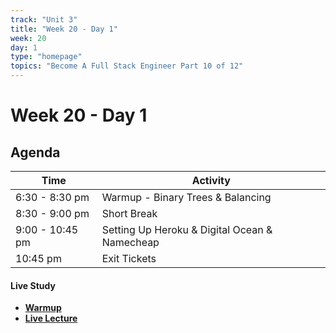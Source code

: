 ```yaml
---
track: "Unit 3"
title: "Week 20 - Day 1"
week: 20
day: 1
type: "homepage"
topics: "Become A Full Stack Engineer Part 10 of 12"
---
```



# Week 20 - Day 1 


## Agenda

| Time  | Activity |
| ----- | ------ |
| 6:30 - 8:30 pm | Warmup - Binary Trees & Balancing |
| 8:30 - 9:00 pm | Short Break |
| 9:00 - 10:45 pm | Setting Up Heroku & Digital Ocean & Namecheap |
| 10:45 pm | Exit Tickets |


#### Live Study
- [**Warmup**](/unit3/week-20/day-1/warmup)
- [**Live Lecture**](/unit3/week-20/day-1/slides)

